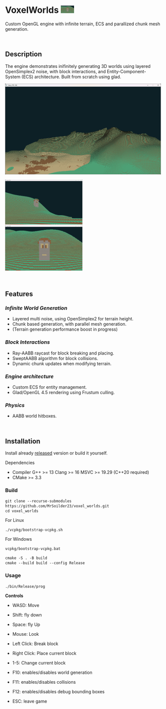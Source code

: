 # VoxelWorlds <img alt="Bob" src="https://github.com/MrSoilder23/voxel_worlds/blob/main/readme_assets/image2.png" height="25px" />

Custom OpenGL engine with infinite terrain, ECS and parallized chunk mesh generation.

&nbsp;
## **Description**

The engine demonstrates inifinitely generating 3D worlds using layered OpenSimplex2 noise, with block interactions, and Entity-Component-System (ECS) architecture. Built from scratch using glad.

![Image of mountains](https://github.com/MrSoilder23/voxel_worlds/blob/main/readme_assets/image.png)

<p float="left">
  <img alt="Image of Bob from different perspective" src="https://github.com/MrSoilder23/voxel_worlds/blob/main/readme_assets/image3.png" width="49.7%" /> 
  <img alt="Image of Bob" src="https://github.com/MrSoilder23/voxel_worlds/blob/main/readme_assets/image2.png" width="49.7%" />
</p>

&nbsp;
## **Features**

### **_Infinite World Generation_**

- Layered multi noise, using OpenSimplex2 for terrain height.
- Chunk based generation, with parallel mesh generation.
- (Terrain generation performance boost in progress)

### **_Block Interactions_**

- Ray-AABB raycast for block breaking and placing.
- SweptAABB algorithm for block collisions.
- Dynamic chunk updates when modifying terrain.

### **_Engine architecture_**

- Custom ECS for entity management.
- Glad/OpenGL 4.5 rendering using Frustum culling.

### **_Physics_**

- AABB world hitboxes.

&nbsp;
## **Installation**

Install already [released](https://github.com/MrSoilder23/voxel_worlds/releases) version or build it yourself.

Dependencies

- Compiler G++ >= 13 Clang >= 16 MSVC >= 19.29 (C++20 required)
- CMake >= 3.3

### Build

```
git clone --recurse-submodules https://github.com/MrSoilder23/voxel_worlds.git
cd voxel_worlds
```

For Linux
```
./vcpkg/bootstrap-vcpkg.sh
```

For Windows
```
vcpkg/bootstrap-vcpkg.bat
```

```
cmake -S . -B build
cmake --build build --config Release
```

### Usage

```
./bin/Release/prog
```

**Controls**
- WASD: Move
- Shift: fly down
- Space: fly Up
- Mouse: Look
- Left Click: Break block
- Right Click: Place current block
- 1-5: Change current block
  
- F10: enables/disables world generation
- F11: enables/disables collisions
- F12: enables/disables debug bounding boxes
- ESC: leave game
